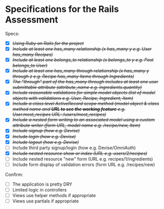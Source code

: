 # Specifications for the Rails Assessment

Specs:
- [X] ~~*Using Ruby on Rails for the project*~~
- [X] ~~*Include at least one has_many relationship (x has_many y e.g. User has_many Recipes)*~~
- [X] ~~*Include at least one belongs_to relationship (x belongs_to y e.g. Post belongs_to User)*~~
- [X] ~~*Include at least one has_many through relationship (x has_many y through z e.g. Recipe has_many Items through Ingredients)*~~
- [X] ~~*The "through" part of the has_many through includes at least one user submittable attribute (attribute_name e.g. ingredients.quantity)*~~
- [X] ~~*Include reasonable validations for simple model objects (list of model objects with validations e.g. User, Recipe, Ingredient, Item)*~~
- [X] ~~*Include a class level ActiveRecord scope method (model object & class method name and **URL to see the working feature** e.g. User.most_recipes URL: /users/most_recipes)*~~
- [X] ~~*Include a nested form writing to an associated model using a custom attribute writer (form URL, model name e.g. /recipe/new, Item)*~~
- [X] ~~*Include signup (how e.g. Devise)*~~
- [X] ~~*Include login (how e.g. Devise)*~~
- [X] ~~*Include logout (how e.g. Devise)*~~
- [ ] Include third party signup/login (how e.g. Devise/OmniAuth)
- [X] ~~*Include nested resource show or index (URL e.g. users/2/recipes)*~~
- [ ] Include nested resource "new" form (URL e.g. recipes/1/ingredients)
- [ ] Include form display of validation errors (form URL e.g. /recipes/new)

Confirm:
- [ ] The application is pretty DRY
- [ ] Limited logic in controllers
- [ ] Views use helper methods if appropriate
- [ ] Views use partials if appropriate
